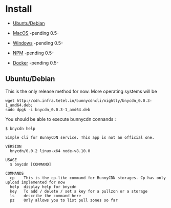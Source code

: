# Install

- [Ubuntu/Debian]()

- [MacOS]() -pending 0.5-

- [Windows]() -pending 0.5-

- [NPM]() -pending 0.5-

- [Docker]() -pending 0.5-


## Ubuntu/Debian
This is the only release method for now. More operating systems will be 

```console
wget http://cdn.infra.tetel.in/bunnycdncli/nightly/bnycdn_0.0.3-1_amd64.deb;
sudo dpgk -i bnycdn_0.0.3-1_amd64.deb 
```

You should be able to execute bunnycdn connands :
```console
$ bnycdn help

Simple cli for BunnyCDN service. This app is not an official one.

VERSION
  bnycdn/0.0.2 linux-x64 node-v8.10.0

USAGE
  $ bnycdn [COMMAND]

COMMANDS
  cp    This is the cp-like command for BunnyCDN storages. Cp has only upload implemented for now
  help  display help for bnycdn
  key   To add / delete / set a key for a pullzon or a storage
  ls    describe the command here
  pz    Only allows you to list pull zones so far


```

